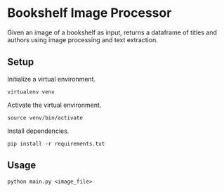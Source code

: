 # Bookshelf Image Processor
Given an image of a bookshelf as input, returns a dataframe of titles and authors using image processing and text extraction.

## Setup
Initialize a virtual environment.

    virtualenv venv
    
Activate the virtual environment.

`source venv/bin/activate`

Install dependencies.

`pip install -r requirements.txt`

## Usage
`python main.py <image_file>`  
